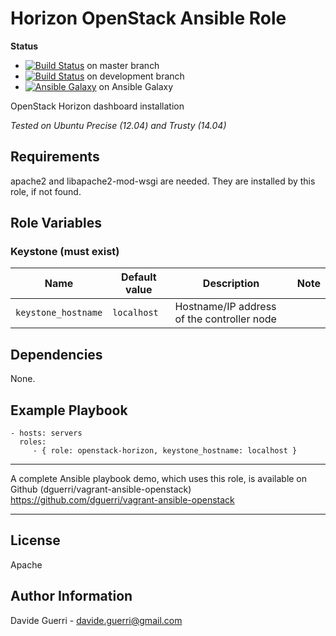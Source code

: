 Horizon OpenStack Ansible Role
=========

**Status**
* [![Build Status](https://travis-ci.org/dguerri/openstack-horizon.svg?branch=master)](https://travis-ci.org/dguerri/openstack-horizon) on master branch
* [![Build Status](https://travis-ci.org/dguerri/openstack-horizon.svg?branch=development)](https://travis-ci.org/dguerri/openstack-horizon) on development branch
* [![Ansible Galaxy](http://img.shields.io/badge/dguerri-openstack--horizon-blue.svg)](https://galaxy.ansible.com/list#/roles/1769) on Ansible Galaxy

OpenStack Horizon dashboard installation

_Tested on Ubuntu Precise (12.04) and Trusty (14.04)_

Requirements
------------

apache2 and libapache2-mod-wsgi are needed.
They are installed by this role, if not found.

Role Variables
--------------

### Keystone (must exist)

| Name | Default value | Description | Note |
|---  |---  |---  |--- |
| `keystone_hostname` | `localhost` | Hostname/IP address of the controller node ||


Dependencies
------------

None.

Example Playbook
----------------

    - hosts: servers
      roles:
         - { role: openstack-horizon, keystone_hostname: localhost }

---

A complete Ansible playbook demo, which uses this role, is available on Github (dguerri/vagrant-ansible-openstack) <https://github.com/dguerri/vagrant-ansible-openstack>

---


License
-------

Apache

Author Information
------------------

Davide Guerri - davide.guerri@gmail.com

